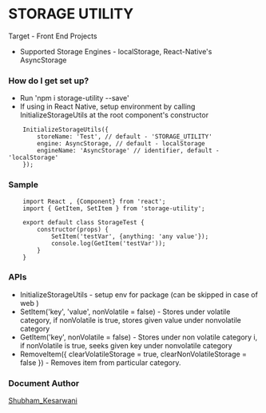 # STORAGE UTILITY #

 
Target - Front End Projects

* Supported Storage Engines - localStorage, React-Native's AsyncStorage

### How do I get set up? ###

* Run 'npm i storage-utility --save'
* If using in React Native, setup environment by calling InitializeStorageUtils at the root component's constructor
```
    InitializeStorageUtils({
        storeName: 'Test', // default - 'STORAGE_UTILITY'
        engine: AsyncStorage, // default - localStorage
        engineName: 'AsyncStorage' // identifier, default - 'localStorage'
    });

```

### Sample 
```
    import React , {Component} from 'react';
    import { GetItem, SetItem } from 'storage-utility';

    export default class StorageTest {
        constructor(props) { 
            SetItem('testVar', {anything: 'any value'});
            console.log(GetItem('testVar'));
        }   
    }

```

### APIs ###

* InitializeStorageUtils - setup env for package (can be skipped in case of web )
* SetItem('key', 'value', nonVolatile = false) - Stores under volatile category, if nonVolatile is true, stores given value under nonvolatile category
* GetItem('key', nonVolatile = false) - Stores under non volatile category i, if nonVolatile is true, seeks given key under nonvolatile category
* RemoveItem({ clearVolatileStorage = true, clearNonVolatileStorage = false }) - Removes item from particular category. 


### Document Author ###
  [Shubham_Kesarwani](https://github.com/shubhamkes)

 
